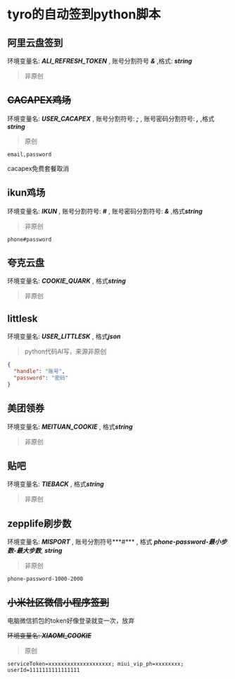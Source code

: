 # tyro的自动签到python脚本

## 阿里云盘签到

环境变量名: ***ALI_REFRESH_TOKEN*** , 账号分割符号 ***&*** ,格式: ***string***

> 非原创

## ~~CACAPEX鸡场~~

环境变量名: ***USER_CACAPEX*** , 账号分割符号: ***;*** , 账号密码分割符号: ***,*** ,格式***string***

> 原创

```
email,password
```
cacapex免费套餐取消

## ikun鸡场

环境变量名: ***IKUN*** , 账号分割符号: ***#*** , 账号密码分割符号: ***&*** ,格式***string***

> 非原创

```
phone#password
```

## 夸克云盘

环境变量名: ***COOKIE_QUARK***  , 格式***string***

> 非原创

## littlesk

环境变量名: ***USER_LITTLESK***  , 格式***json***

> python代码AI写，来源非原创

```json
{
  "handle": "账号",
  "password": "密码"
}
```

## 美团领券

环境变量名: ***MEITUAN_COOKIE***  , 格式***string***

> 非原创

## 贴吧

环境变量名: ***TIEBACK***  , 格式***string***

> 非原创

## zepplife刷步数

环境变量名: ***MISPORT***  , 账号分割符号***#*** , 格式 ***phone-password-最小步数-最大步数***, ***string***

> 非原创

```
phone-password-1000-2000
```

## ~~小米社区微信小程序签到~~
电脑微信抓包的token好像登录就变一次，放弃

~~环境变量名: ***XIAOMI_COOKIE***~~
> 原创
```
serviceToken=xxxxxxxxxxxxxxxxxxxx; miui_vip_ph=xxxxxxxx; userId=1111111111111111
```